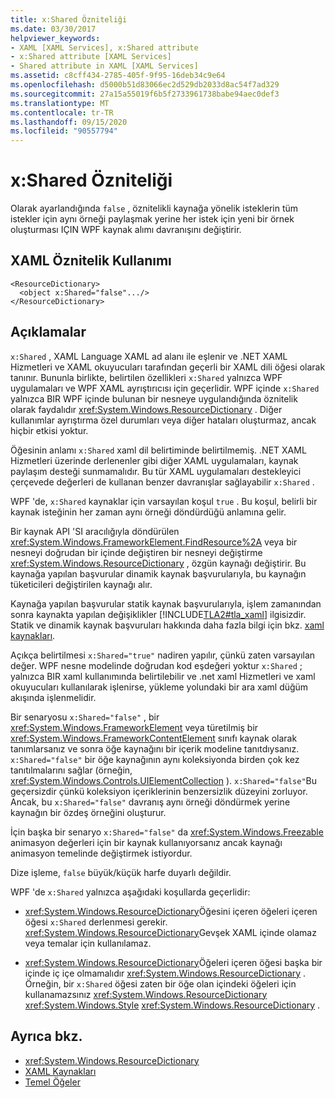```yaml
---
title: x:Shared Özniteliği
ms.date: 03/30/2017
helpviewer_keywords:
- XAML [XAML Services], x:Shared attribute
- x:Shared attribute [XAML Services]
- Shared attribute in XAML [XAML Services]
ms.assetid: c8cff434-2785-405f-9f95-16deb34c9e64
ms.openlocfilehash: d5000b51d83066ec2d529db2033d8ac54f7ad329
ms.sourcegitcommit: 27a15a55019f6b5f2733961738babe94aec0def3
ms.translationtype: MT
ms.contentlocale: tr-TR
ms.lasthandoff: 09/15/2020
ms.locfileid: "90557794"
---
```

# <a name="xshared-attribute"></a>x:Shared Özniteliği

Olarak ayarlandığında `false` , öznitelikli kaynağa yönelik isteklerin tüm istekler için aynı örneği paylaşmak yerine her istek için yeni bir örnek oluşturması IÇIN WPF kaynak alımı davranışını değiştirir.

## <a name="xaml-attribute-usage"></a>XAML Öznitelik Kullanımı

```xaml
<ResourceDictionary>
  <object x:Shared="false".../>
</ResourceDictionary>
```

## <a name="remarks"></a>Açıklamalar

`x:Shared` , XAML Language XAML ad alanı ile eşlenir ve .NET XAML Hizmetleri ve XAML okuyucuları tarafından geçerli bir XAML dili öğesi olarak tanınır. Bununla birlikte, belirtilen özellikleri `x:Shared` yalnızca WPF uygulamaları ve WPF XAML ayrıştırıcısı için geçerlidir. WPF içinde `x:Shared` yalnızca BIR WPF içinde bulunan bir nesneye uygulandığında öznitelik olarak faydalıdır <xref:System.Windows.ResourceDictionary> . Diğer kullanımlar ayrıştırma özel durumları veya diğer hataları oluşturmaz, ancak hiçbir etkisi yoktur.

Öğesinin anlamı `x:Shared` xaml dil belirtiminde belirtilmemiş. .NET XAML Hizmetleri üzerinde derlenenler gibi diğer XAML uygulamaları, kaynak paylaşım desteği sunmamalıdır. Bu tür XAML uygulamaları destekleyici çerçevede değerleri de kullanan benzer davranışlar sağlayabilir `x:Shared` .

WPF 'de, `x:Shared` kaynaklar için varsayılan koşul `true` . Bu koşul, belirli bir kaynak isteğinin her zaman aynı örneği döndürdüğü anlamına gelir.

Bir kaynak API 'SI aracılığıyla döndürülen <xref:System.Windows.FrameworkElement.FindResource%2A> veya bir nesneyi doğrudan bir içinde değiştiren bir nesneyi değiştirme <xref:System.Windows.ResourceDictionary> , özgün kaynağı değiştirir. Bu kaynağa yapılan başvurular dinamik kaynak başvurularıyla, bu kaynağın tüketicileri değiştirilen kaynağı alır.

Kaynağa yapılan başvurular statik kaynak başvurularıyla, işlem zamanından sonra kaynakta yapılan değişiklikler [!INCLUDE[TLA2#tla_xaml](../../../includes/tla2sharptla-xaml-md.md)] ilgisizdir. Statik ve dinamik kaynak başvuruları hakkında daha fazla bilgi için bkz. [xaml kaynakları](../fundamentals/xaml-resources-define.md).

Açıkça belirtilmesi `x:Shared="true"` nadiren yapılır, çünkü zaten varsayılan değer. WPF nesne modelinde doğrudan kod eşdeğeri yoktur `x:Shared` ; yalnızca BIR xaml kullanımında belirtilebilir ve .net xaml Hizmetleri ve xaml okuyucuları kullanılarak işlenirse, yükleme yolundaki bir ara xaml düğüm akışında işlenmelidir.

Bir senaryosu `x:Shared="false"` , bir <xref:System.Windows.FrameworkElement> veya türetilmiş bir <xref:System.Windows.FrameworkContentElement> sınıfı kaynak olarak tanımlarsanız ve sonra öğe kaynağını bir içerik modeline tanıtdıysanız. `x:Shared="false"` bir öğe kaynağının aynı koleksiyonda birden çok kez tanıtılmalarını sağlar (örneğin, <xref:System.Windows.Controls.UIElementCollection> ). `x:Shared="false"`Bu geçersizdir çünkü koleksiyon içeriklerinin benzersizlik düzeyini zorluyor. Ancak, bu `x:Shared="false"` davranış aynı örneği döndürmek yerine kaynağın bir özdeş örneğini oluşturur.

İçin başka bir senaryo `x:Shared="false"` da <xref:System.Windows.Freezable> animasyon değerleri için bir kaynak kullanıyorsanız ancak kaynağı animasyon temelinde değiştirmek istiyordur.

Dize işleme, `false` büyük/küçük harfe duyarlı değildir.

WPF 'de `x:Shared` yalnızca aşağıdaki koşullarda geçerlidir:

- <xref:System.Windows.ResourceDictionary>Öğesini içeren öğeleri içeren öğesi `x:Shared` derlenmesi gerekir. <xref:System.Windows.ResourceDictionary>Gevşek XAML içinde olamaz veya temalar için kullanılamaz.

- <xref:System.Windows.ResourceDictionary>Öğeleri içeren öğesi başka bir içinde iç içe olmamalıdır <xref:System.Windows.ResourceDictionary> . Örneğin, bir `x:Shared` öğesi zaten bir öğe olan içindeki öğeleri için kullanamazsınız <xref:System.Windows.ResourceDictionary> <xref:System.Windows.Style> <xref:System.Windows.ResourceDictionary> .

## <a name="see-also"></a>Ayrıca bkz.

- <xref:System.Windows.ResourceDictionary>
- [XAML Kaynakları](../fundamentals/xaml-resources-define.md)
- [Temel Öğeler](/dotnet/desktop/wpf/advanced/base-elements)
